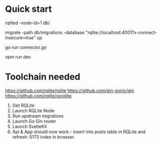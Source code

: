 # Quick start

rqlited -node-id=1 db/

migrate -path db/migrations -database "rqlite://localhost:4001?x-connect-insecure=true" up

go run connector.go

npm run dev

# Toolchain needed

https://github.com/rqlite/rqlite
https://github.com/gin-gonic/gin
https://github.com/rqlite/gorqlite

1. Get RQLite
1. Launch RQLite Node
1. Run upstream migrations
1. Launch Go Gin router
1. Launch SvelteKit
1. Api & App should now work - insert into posts table in RQLite and refresh :5173 index in browser.
